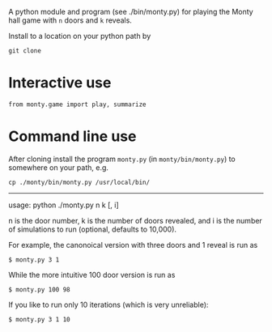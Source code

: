 A python module and program (see ./bin/monty.py) for playing the Monty hall game with `n` doors and `k` reveals.

Install to a location on your python path by

	git clone 
	

# Interactive use

	from monty.game import play, summarize
	

# Command line use

After cloning install the program `monty.py` (in `monty/bin/monty.py`) to somewhere on your path, e.g.

	cp ./monty/bin/monty.py /usr/local/bin/

---
	
usage: python ./monty.py n k [, i]

n is the door number, k is the number of doors revealed, and i is 
the number of simulations to run (optional, defaults to 10,000).

For example, the canonoical version with three doors and 1 reveal 
is run as

	$ monty.py 3 1

While the more intuitive 100 door version is run as

	$ monty.py 100 98

If you like to run only 10 iterations (which is very unreliable):

	$ monty.py 3 1 10